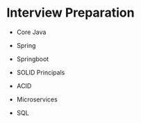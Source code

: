 # Interview Preparation

- Core Java


- Spring


- Springboot


- SOLID Principals


- ACID


- Microservices


- SQL